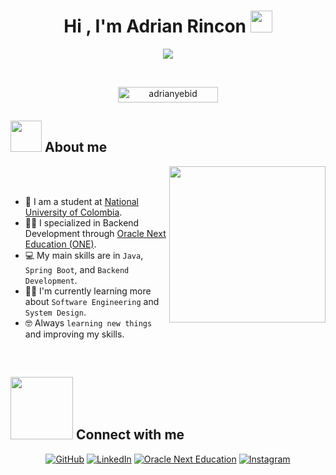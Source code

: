 <h1 align="center">Hi , I'm Adrian Rincon <img src="https://media.giphy.com/media/hvRJCLFzcasrR4ia7z/giphy.gif" width="35"></h1>
<p align="center">
  <a href="https://github.com/DenverCoder1/readme-typing-svg"><img src="https://readme-typing-svg.herokuapp.com?font=Time+New+Roman&color=%23C8BE25&size=25&center=true&vCenter=true&width=600&height=100&lines=Systems+and+Computing+Engineering+Student;Backend+Developer;Java+and+Spring+Boot+Specialist;Always+learning+new+things"></a>
</p>

<br>

<p align="center"> 
  <img src="https://komarev.com/ghpvc/?username=adrianyebid&label=Profile%20views&color=0047AB&style=plastic?" alt="adrianyebid" height=25px, width=160px/>
</p>

	
## <picture><img src = "https://github.com/7oSkaaa/7oSkaaa/blob/main/Images/about_me.gif?raw=true" width = 50px></picture> About me

<picture> <img align="right" src="https://github.com/7oSkaaa/7oSkaaa/blob/main/Images/Right_Side.gif?raw=true" width = 250px></picture>

<br><br>

- :school: I am a student at [National University of Colombia](https://unal.edu.co/).
- :technologist: I specialized in Backend Development through [Oracle Next Education (ONE)](https://app.aluracursos.com/emprega-one/profile/adriancho60).
- :computer: My main skills are in `Java`, `Spring Boot`, and `Backend Development`.
- :student: I'm currently learning more about `Software Engineering` and `System Design`.
- :nerd_face: Always `learning new things` and improving my skills.
<br>


## <picture> <img src="https://github.com/7oSkaaa/7oSkaaa/blob/main/Images/Connect-with-me.gif?raw=true" width="100px"> </picture> Connect with me
<p align="center">
	<a href="https://github.com/adrianyebid"><img src="https://img.shields.io/badge/github-%23181717.svg?style=plastic&logo=github&logoColor=white" alt="GitHub"/></a>
	<a href="https://www.linkedin.com/in/adrian-yebid-rincon/"><img src="https://img.shields.io/badge/linkedin-%230A66C2.svg?style=plastic&logo=linkedin&logoColor=white" alt="LinkedIn"/></a>
	<a href="https://app.aluracursos.com/emprega-one/profile/adriancho60"><img src="https://img.shields.io/badge/oracle%20next%20education-F80000.svg?style=plastic&logo=oracle&logoColor=white" alt="Oracle Next Education"/></a>
	<a href="https://www.instagram.com/adrianyev/"><img src="https://img.shields.io/badge/instagram-%23E4405F.svg?style=plastic&logo=instagram&logoColor=white" alt="Instagram"/></a>
</p>
